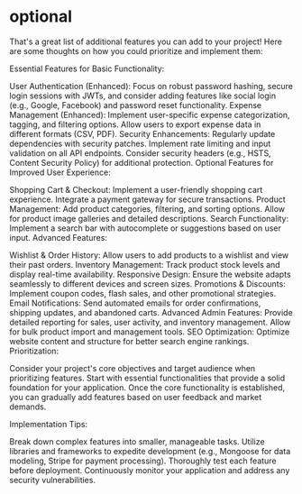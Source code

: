 # optional

That's a great list of additional features you can add to your project! Here are some thoughts on how you could prioritize and implement them:

Essential Features for Basic Functionality:

User Authentication (Enhanced): Focus on robust password hashing, secure login sessions with JWTs, and consider adding features like social login (e.g., Google, Facebook) and password reset functionality.
Expense Management (Enhanced): Implement user-specific expense categorization, tagging, and filtering options. Allow users to export expense data in different formats (CSV, PDF).
Security Enhancements: Regularly update dependencies with security patches. Implement rate limiting and input validation on all API endpoints. Consider security headers (e.g., HSTS, Content Security Policy) for additional protection.
Optional Features for Improved User Experience:

Shopping Cart & Checkout: Implement a user-friendly shopping cart experience. Integrate a payment gateway for secure transactions.
Product Management: Add product categories, filtering, and sorting options. Allow for product image galleries and detailed descriptions.
Search Functionality: Implement a search bar with autocomplete or suggestions based on user input.
Advanced Features:

Wishlist & Order History: Allow users to add products to a wishlist and view their past orders.
Inventory Management: Track product stock levels and display real-time availability.
Responsive Design: Ensure the website adapts seamlessly to different devices and screen sizes.
Promotions & Discounts: Implement coupon codes, flash sales, and other promotional strategies.
Email Notifications: Send automated emails for order confirmations, shipping updates, and abandoned carts.
Advanced Admin Features: Provide detailed reporting for sales, user activity, and inventory management. Allow for bulk product import and management tools.
SEO Optimization: Optimize website content and structure for better search engine rankings.
Prioritization:

Consider your project's core objectives and target audience when prioritizing features. Start with essential functionalities that provide a solid foundation for your application. Once the core functionality is established, you can gradually add features based on user feedback and market demands.

Implementation Tips:

Break down complex features into smaller, manageable tasks.
Utilize libraries and frameworks to expedite development (e.g., Mongoose for data modeling, Stripe for payment processing).
Thoroughly test each feature before deployment.
Continuously monitor your application and address any security vulnerabilities.
 
